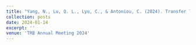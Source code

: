 ```yaml
---
title: "Yang, N., Lu, Q. L., Lyu, C., & Antoniou, C. (2024). Transfer learning for transportation system resilience patterns prediction using floating car data. In 103th TRB Annual Meeting 2024."
collection: posts
date: 2024-01-14
excerpt: ''
venue: 'TRB Annual Meeting 2024'
---
```

